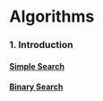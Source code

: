 # Algorithms

### 1. Introduction

#### [Simple Search](https://github.com/MarcosSimoneli/Algorithms/blob/main/Algorithms/1-SimpleSearch/SimpleSearch.md)

#### [Binary Search](https://github.com/MarcosSimoneli/Algorithms/blob/main/Algorithms/2-BinarySearch/BinarySearch.md)

